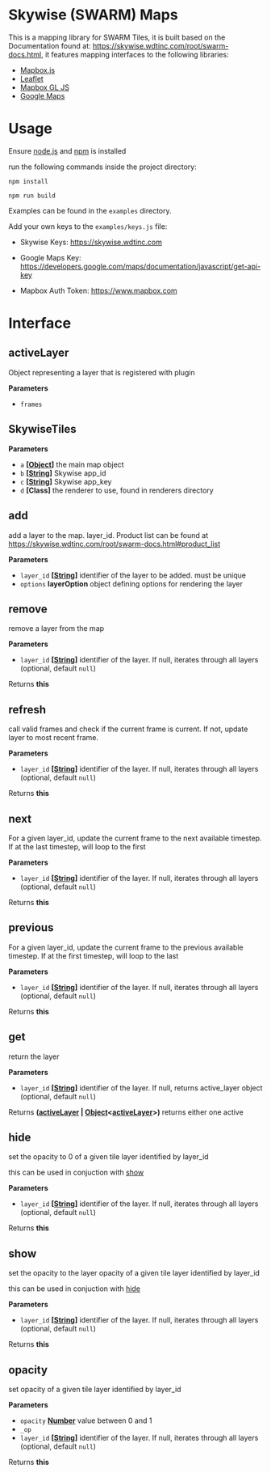 # Skywise (SWARM) Maps

This is a mapping library for SWARM Tiles, it is built based on the Documentation found at: <https://skywise.wdtinc.com/root/swarm-docs.html>, it features mapping interfaces to the following libraries:

-   [Mapbox.js](https://www.mapbox.com/mapbox.js)
-   [Leaflet](http://leafletjs.com/)
-   [Mapbox GL JS](https://www.mapbox.com/mapbox-gl-js/api/)
-   [Google Maps](https://developers.google.com/maps/documentation/javascript/)

# Usage

Ensure [node.js](https://nodejs.org/en/download/) and [npm](http://blog.npmjs.org/post/85484771375/how-to-install-npm) is installed

run the following commands inside the project directory:

`npm install`

`npm run build`

Examples can be found in the `examples` directory.

Add your own keys to the `examples/keys.js` file:

-   Skywise Keys: <https://skywise.wdtinc.com>

-   Google Maps Key: <https://developers.google.com/maps/documentation/javascript/get-api-key>

-   Mapbox Auth Token: <https://www.mapbox.com>

# Interface

## activeLayer

Object representing a layer that is registered with plugin

**Parameters**

-   `frames`  

## SkywiseTiles

**Parameters**

-   `a` **\[[Object](https://developer.mozilla.org/en-US/docs/Web/JavaScript/Reference/Global_Objects/Object)]** the main map object
-   `b` **\[[String](https://developer.mozilla.org/en-US/docs/Web/JavaScript/Reference/Global_Objects/String)]** Skywise app_id
-   `c` **\[[String](https://developer.mozilla.org/en-US/docs/Web/JavaScript/Reference/Global_Objects/String)]** Skywise app_key
-   `d` **\[Class]** the renderer to use, found in renderers directory

## add

add a layer to the map. layer_id. Product list can be found at <https://skywise.wdtinc.com/root/swarm-docs.html#product_list>

**Parameters**

-   `layer_id` **\[[String](https://developer.mozilla.org/en-US/docs/Web/JavaScript/Reference/Global_Objects/String)]** identifier of the layer to be added. must be unique
-   `options` **layerOption** object defining options for rendering the layer

## remove

remove a layer from the map

**Parameters**

-   `layer_id` **\[[String](https://developer.mozilla.org/en-US/docs/Web/JavaScript/Reference/Global_Objects/String)]** identifier of the layer. If null, iterates through all layers (optional, default `null`)

Returns **this** 

## refresh

call valid frames and check if the current frame is current. If not, update layer to most recent frame.

**Parameters**

-   `layer_id` **\[[String](https://developer.mozilla.org/en-US/docs/Web/JavaScript/Reference/Global_Objects/String)]** identifier of the layer. If null, iterates through all layers (optional, default `null`)

Returns **this** 

## next

For a given layer_id, update the current frame to the next available timestep.
If at the last timestep, will loop to the first

**Parameters**

-   `layer_id` **\[[String](https://developer.mozilla.org/en-US/docs/Web/JavaScript/Reference/Global_Objects/String)]** identifier of the layer. If null, iterates through all layers (optional, default `null`)

Returns **this** 

## previous

For a given layer_id, update the current frame to the previous available timestep.
If at the first timestep, will loop to the last

**Parameters**

-   `layer_id` **\[[String](https://developer.mozilla.org/en-US/docs/Web/JavaScript/Reference/Global_Objects/String)]** identifier of the layer. If null, iterates through all layers (optional, default `null`)

Returns **this** 

## get

return the layer

**Parameters**

-   `layer_id` **\[[String](https://developer.mozilla.org/en-US/docs/Web/JavaScript/Reference/Global_Objects/String)]** identifier of the layer. If null, returns active_layer object (optional, default `null`)

Returns **([activeLayer](#activelayer) \| [Object](https://developer.mozilla.org/en-US/docs/Web/JavaScript/Reference/Global_Objects/Object)&lt;[activeLayer](#activelayer)>)** returns either one active

## hide

set the opacity to 0 of a given tile layer identified by layer_id

this can be used in conjuction with [show](#show)

**Parameters**

-   `layer_id` **\[[String](https://developer.mozilla.org/en-US/docs/Web/JavaScript/Reference/Global_Objects/String)]** identifier of the layer. If null, iterates through all layers (optional, default `null`)

Returns **this** 

## show

set the opacity to the layer opacity of a given tile layer identified by layer_id

this can be used in conjuction with [hide](#hide)

**Parameters**

-   `layer_id` **\[[String](https://developer.mozilla.org/en-US/docs/Web/JavaScript/Reference/Global_Objects/String)]** identifier of the layer. If null, iterates through all layers (optional, default `null`)

Returns **this** 

## opacity

set opacity of a given tile layer identified by layer_id

**Parameters**

-   `opacity` **[Number](https://developer.mozilla.org/en-US/docs/Web/JavaScript/Reference/Global_Objects/Number)** value between 0 and 1
-   `_op`  
-   `layer_id` **\[[String](https://developer.mozilla.org/en-US/docs/Web/JavaScript/Reference/Global_Objects/String)]** identifier of the layer. If null, iterates through all layers (optional, default `null`)

Returns **this** 
